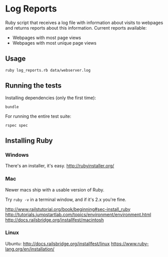 # Log Reports
Ruby script that receives a log file with information about visits to webpages and returns reports about this information.
Current reports available:
* Webpages with most page views
* Webpages with most unique page views

## Usage
```
ruby log_reports.rb data/webserver.log
```

## Running the tests
Installing dependencies (only the first time):
```
bundle
```

For running the entire test suite:
```
rspec spec
```

## Installing Ruby

### Windows

There's an installer, it's easy.
http://rubyinstaller.org/

### Mac

Newer macs ship with a usable version of Ruby.

Try `ruby -v` in a terminal window, and if it's 2.x you're fine.

http://www.railstutorial.org/book/beginning#sec-install_ruby
http://tutorials.jumpstartlab.com/topics/environment/environment.html
http://docs.railsbridge.org/installfest/macintosh

### Linux

Ubuntu: http://docs.railsbridge.org/installfest/linux
https://www.ruby-lang.org/en/installation/